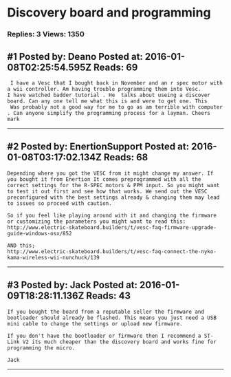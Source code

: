 # Discovery board and programming

### Replies: 3 Views: 1350

## \#1 Posted by: Deano Posted at: 2016-01-08T02:25:54.595Z Reads: 69

```
 I have a Vesc that I bought back in November and an r spec motor with a wii controller. Am having trouble programming them into Vesc.
I have watched badder tutorial . He  talks about useing a discover board. Can any one tell me what this is and were to get one. This
 Was probably not a good way for me to go as am terrible with computer . Can anyone simplify the programming process for a layman. Cheers mark
```

---
## \#2 Posted by: EnertionSupport Posted at: 2016-01-08T03:17:02.134Z Reads: 68

```
Depending where you got the VESC from it might change my answer. If you bought it from Enertion It comes preprogrammed with all the correct settings for the R-SPEC motors & PPM input. So you might want to test it out first and see how that works. We send out the VESC preconfigured with the best settings already & changing them may lead to issues so proceed with caution.

So if you feel like playing around with it and changing the firmware or customizing the parameters you might want to read this: 
http://www.electric-skateboard.builders/t/vesc-faq-firmware-upgrade-guide-windows-osx/852

AND this;
http://www.electric-skateboard.builders/t/vesc-faq-connect-the-nyko-kama-wireless-wii-nunchuck/139
```

---
## \#3 Posted by: Jack Posted at: 2016-01-09T18:28:11.136Z Reads: 43

```
If you bought the board from a reputable seller the firmware and bootloader should already be flashed. This means you just need a USB mini cable to change the settings or upload new firmware. 

If you don't have the bootloader or firmware then I recommend a ST-Link V2 its much cheaper than the discovery board and works fine for programming the micro. 

Jack
```

---
